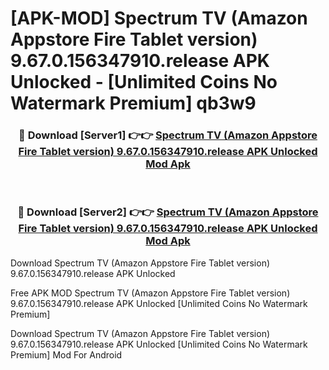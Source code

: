 # [APK-MOD] Spectrum TV (Amazon Appstore Fire Tablet version) 9.67.0.156347910.release APK Unlocked - [Unlimited Coins No Watermark Premium] qb3w9



<div align="center">
<h3>🔴 Download [Server1] 👉👉 <a href="https://momento.my/?title=Spectrum_TV_(Amazon_Appstore_Fire_Tablet_version)_9.67.0.156347910.release_APK_Unlocked">Spectrum TV (Amazon Appstore Fire Tablet version) 9.67.0.156347910.release APK Unlocked Mod Apk</a></h3><br>

<h3>🔴 Download [Server2] 👉👉 <a href="https://momento.my/?title=Spectrum_TV_(Amazon_Appstore_Fire_Tablet_version)_9.67.0.156347910.release_APK_Unlocked">Spectrum TV (Amazon Appstore Fire Tablet version) 9.67.0.156347910.release APK Unlocked Mod Apk</a></h3>
</div>



Download Spectrum TV (Amazon Appstore Fire Tablet version) 9.67.0.156347910.release APK Unlocked 

Free APK MOD Spectrum TV (Amazon Appstore Fire Tablet version) 9.67.0.156347910.release APK Unlocked [Unlimited Coins No Watermark Premium]

Download Spectrum TV (Amazon Appstore Fire Tablet version) 9.67.0.156347910.release APK Unlocked [Unlimited Coins No Watermark Premium] Mod For Android
